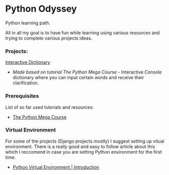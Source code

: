 # Python Odyssey

Python learning path.


All in all my goal is to have fun while learning using various resources and trying to complete various projects ideas.


### Projects:
[Interactive Dictionary](https://github.com/matijasain/PythonOdyssey/tree/master/InteractiveDictionary)
* *Made based on tutorial The Python Mega Course* - Interactive *Console* dictionary where you can input certain words and receive their clarification.



### Prerequisites

List of so far used tutorials and resources:
* [The Python Mega Course](https://www.udemy.com/the-python-mega-course/)


### Virtual Environment

For some of the projects (Django projects mostly) I suggest setting up vitual environment.
There is a really good and easy to follow article about this which I reccomend in case you are setting Python environment for the first time. 
* [Python Virtual Environment | Introduction](https://www.geeksforgeeks.org/python-virtual-environment/)
